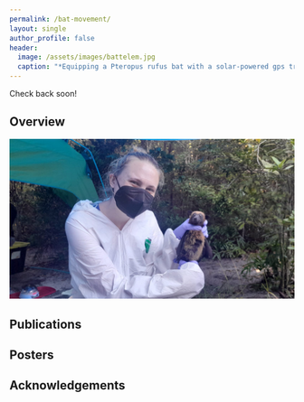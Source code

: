 ```yaml
---
permalink: /bat-movement/
layout: single
author_profile: false
header:
  image: /assets/images/battelem.jpg
  caption: "*Equipping a Pteropus rufus bat with a solar-powered gps tracker*"
---
```


Check back soon!
## Overview


![Madagascar bat sampling](/assets/images/sophbat.jpeg)

## Publications


## Posters


## Acknowledgements
